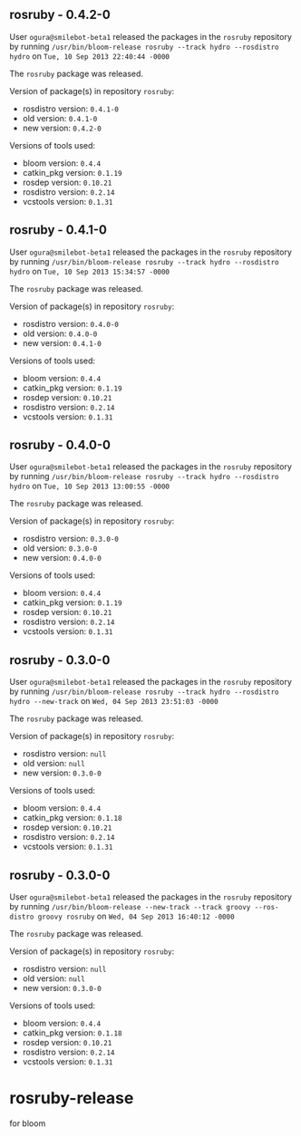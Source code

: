 ## rosruby - 0.4.2-0

User `ogura@smilebot-beta1` released the packages in the `rosruby` repository by running `/usr/bin/bloom-release rosruby --track hydro --rosdistro hydro` on `Tue, 10 Sep 2013 22:40:44 -0000`

The `rosruby` package was released.

Version of package(s) in repository `rosruby`:
- rosdistro version: `0.4.1-0`
- old version: `0.4.1-0`
- new version: `0.4.2-0`

Versions of tools used:
- bloom version: `0.4.4`
- catkin_pkg version: `0.1.19`
- rosdep version: `0.10.21`
- rosdistro version: `0.2.14`
- vcstools version: `0.1.31`


## rosruby - 0.4.1-0

User `ogura@smilebot-beta1` released the packages in the `rosruby` repository by running `/usr/bin/bloom-release rosruby --track hydro --rosdistro hydro` on `Tue, 10 Sep 2013 15:34:57 -0000`

The `rosruby` package was released.

Version of package(s) in repository `rosruby`:
- rosdistro version: `0.4.0-0`
- old version: `0.4.0-0`
- new version: `0.4.1-0`

Versions of tools used:
- bloom version: `0.4.4`
- catkin_pkg version: `0.1.19`
- rosdep version: `0.10.21`
- rosdistro version: `0.2.14`
- vcstools version: `0.1.31`


## rosruby - 0.4.0-0

User `ogura@smilebot-beta1` released the packages in the `rosruby` repository by running `/usr/bin/bloom-release rosruby --track hydro --rosdistro hydro` on `Tue, 10 Sep 2013 13:00:55 -0000`

The `rosruby` package was released.

Version of package(s) in repository `rosruby`:
- rosdistro version: `0.3.0-0`
- old version: `0.3.0-0`
- new version: `0.4.0-0`

Versions of tools used:
- bloom version: `0.4.4`
- catkin_pkg version: `0.1.19`
- rosdep version: `0.10.21`
- rosdistro version: `0.2.14`
- vcstools version: `0.1.31`


## rosruby - 0.3.0-0

User `ogura@smilebot-beta1` released the packages in the `rosruby` repository by running `/usr/bin/bloom-release rosruby --track hydro --rosdistro hydro --new-track` on `Wed, 04 Sep 2013 23:51:03 -0000`

The `rosruby` package was released.

Version of package(s) in repository `rosruby`:
- rosdistro version: `null`
- old version: `null`
- new version: `0.3.0-0`

Versions of tools used:
- bloom version: `0.4.4`
- catkin_pkg version: `0.1.18`
- rosdep version: `0.10.21`
- rosdistro version: `0.2.14`
- vcstools version: `0.1.31`


## rosruby - 0.3.0-0

User `ogura@smilebot-beta1` released the packages in the `rosruby` repository by running `/usr/bin/bloom-release --new-track --track groovy --ros-distro groovy rosruby` on `Wed, 04 Sep 2013 16:40:12 -0000`

The `rosruby` package was released.

Version of package(s) in repository `rosruby`:
- rosdistro version: `null`
- old version: `null`
- new version: `0.3.0-0`

Versions of tools used:
- bloom version: `0.4.4`
- catkin_pkg version: `0.1.18`
- rosdep version: `0.10.21`
- rosdistro version: `0.2.14`
- vcstools version: `0.1.31`


rosruby-release
===============

for bloom
